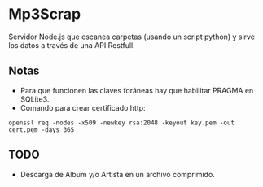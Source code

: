 # Mp3Scrap

Servidor Node.js que escanea carpetas (usando un script python) y sirve los datos a través de una API Restfull.

## Notas

* Para que funcionen las claves foráneas hay que habilitar PRAGMA en SQLite3.
* Comando para crear certificado http:

`openssl req -nodes -x509 -newkey rsa:2048 -keyout key.pem -out cert.pem -days 365`

## TODO

* Descarga de Album y/o Artista en un archivo comprimido.
